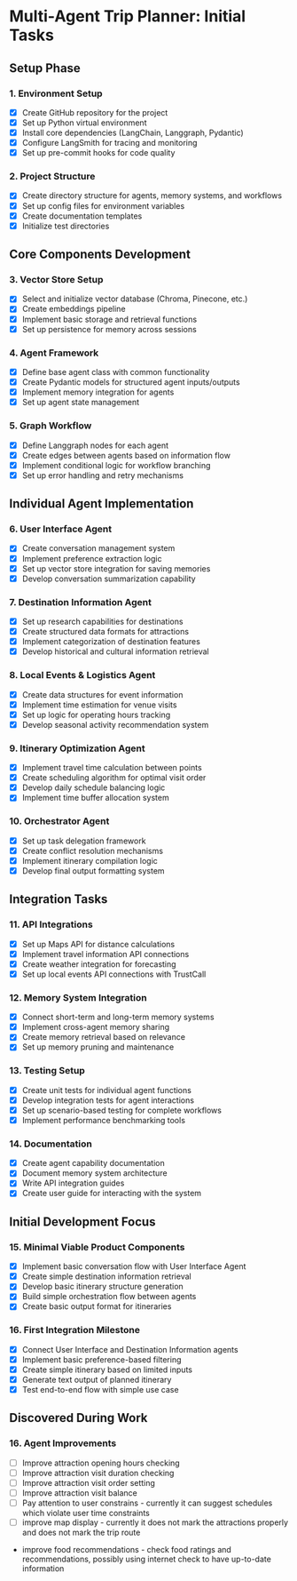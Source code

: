 # Multi-Agent Trip Planner: Initial Tasks

## Setup Phase

### 1. Environment Setup
- [x] Create GitHub repository for the project
- [x] Set up Python virtual environment
- [x] Install core dependencies (LangChain, Langgraph, Pydantic)
- [x] Configure LangSmith for tracing and monitoring
- [x] Set up pre-commit hooks for code quality

### 2. Project Structure
- [x] Create directory structure for agents, memory systems, and workflows
- [x] Set up config files for environment variables
- [x] Create documentation templates
- [x] Initialize test directories

## Core Components Development

### 3. Vector Store Setup
- [x] Select and initialize vector database (Chroma, Pinecone, etc.)
- [x] Create embeddings pipeline
- [x] Implement basic storage and retrieval functions
- [x] Set up persistence for memory across sessions

### 4. Agent Framework
- [x] Define base agent class with common functionality
- [x] Create Pydantic models for structured agent inputs/outputs
- [x] Implement memory integration for agents
- [x] Set up agent state management

### 5. Graph Workflow
- [x] Define Langgraph nodes for each agent
- [x] Create edges between agents based on information flow
- [x] Implement conditional logic for workflow branching
- [x] Set up error handling and retry mechanisms

## Individual Agent Implementation

### 6. User Interface Agent
- [x] Create conversation management system
- [x] Implement preference extraction logic
- [x] Set up vector store integration for saving memories
- [x] Develop conversation summarization capability

### 7. Destination Information Agent
- [x] Set up research capabilities for destinations
- [x] Create structured data formats for attractions
- [x] Implement categorization of destination features
- [x] Develop historical and cultural information retrieval

### 8. Local Events & Logistics Agent
- [x] Create data structures for event information
- [x] Implement time estimation for venue visits
- [x] Set up logic for operating hours tracking
- [x] Develop seasonal activity recommendation system

### 9. Itinerary Optimization Agent
- [x] Implement travel time calculation between points
- [x] Create scheduling algorithm for optimal visit order
- [x] Develop daily schedule balancing logic
- [x] Implement time buffer allocation system

### 10. Orchestrator Agent
- [x] Set up task delegation framework
- [x] Create conflict resolution mechanisms
- [x] Implement itinerary compilation logic
- [x] Develop final output formatting system

## Integration Tasks

### 11. API Integrations
- [x] Set up Maps API for distance calculations
- [x] Implement travel information API connections
- [x] Create weather integration for forecasting
- [x] Set up local events API connections with TrustCall

### 12. Memory System Integration
- [x] Connect short-term and long-term memory systems
- [x] Implement cross-agent memory sharing
- [x] Create memory retrieval based on relevance
- [x] Set up memory pruning and maintenance

### 13. Testing Setup
- [x] Create unit tests for individual agent functions
- [x] Develop integration tests for agent interactions
- [x] Set up scenario-based testing for complete workflows
- [x] Implement performance benchmarking tools

### 14. Documentation
- [x] Create agent capability documentation
- [x] Document memory system architecture
- [x] Write API integration guides
- [x] Create user guide for interacting with the system

## Initial Development Focus

### 15. Minimal Viable Product Components
- [x] Implement basic conversation flow with User Interface Agent
- [x] Create simple destination information retrieval
- [x] Develop basic itinerary structure generation
- [x] Build simple orchestration flow between agents
- [x] Create basic output format for itineraries

### 16. First Integration Milestone
- [x] Connect User Interface and Destination Information agents
- [x] Implement basic preference-based filtering
- [x] Create simple itinerary based on limited inputs
- [x] Generate text output of planned itinerary
- [x] Test end-to-end flow with simple use case

## Discovered During Work

### 16. Agent Improvements
- [ ] Improve attraction opening hours checking 
- [ ] Improve attraction visit duration checking
- [ ] Improve attraction visit order setting
- [ ] Improve attraction visit balance
- [ ] Pay attention to user constrains - currently it can suggest schedules which violate user time constraints
- [ ] improve map display - currently it does not mark the attractions properly and does not mark the trip route
- improve food recommendations - check food ratings and recommendations, possibly using internet check to have up-to-date information   